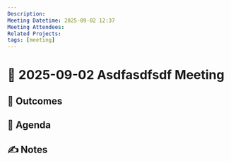 ```yaml
---
Description:
Meeting Datetime: 2025-09-02 12:37
Meeting Attendees:
Related Projects:
tags: [meeting]
---
```

# 📆 2025-09-02 Asdfasdfsdf Meeting

## 🔮 Outcomes

## 📢 Agenda

## ✍ Notes
